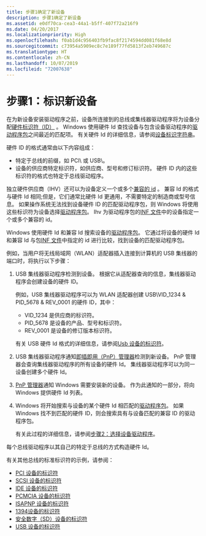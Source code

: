 ```yaml
---
title: 步骤1确定了新设备
description: 步骤1确定了新设备
ms.assetid: e0df70ca-cea3-44a1-b5ff-407f72a216f9
ms.date: 04/20/2017
ms.localizationpriority: High
ms.openlocfilehash: f0ab1d4c956403fb9fac8f2174594dd081f68e8d
ms.sourcegitcommit: c73954a5909ec8c7e189f77fd5813f2eb749687c
ms.translationtype: HT
ms.contentlocale: zh-CN
ms.lasthandoff: 10/07/2019
ms.locfileid: "72007638"
---
```

# <a name="step-1-the-new-device-is-identified"></a>步骤1：标识新设备


在为新设备安装驱动程序之前，设备所连接到的总线或集线器驱动程序将为设备分配[硬件标识符（ID）](hardware-ids.md) 。 Windows 使用硬件 Id 查找设备与包含设备驱动程序的[驱动程序包](driver-packages.md)之间最近的匹配项。 有关硬件 Id 的详细信息，请参阅[设备标识字符串](device-identification-strings.md)。

硬件 ID 的格式通常由以下内容组成：

-   特定于总线的前缀，如 PCI\\ 或 USB\\。
-   设备的供应商特定标识符，如供应商、型号和修订标识符。 硬件 ID 内的这些标识符的格式也特定于总线驱动程序。

独立硬件供应商（IHV）还可以为设备定义一个或多个[兼容的 id](compatible-ids.md) 。 兼容 Id 的格式与硬件 Id 相同;但是，它们通常比硬件 Id 更通用，不需要特定的制造商或型号信息。 如果操作系统无法找到设备硬件 ID 的匹配驱动程序包，则 Windows 将使用这些标识符为设备选择[驱动程序包](driver-packages.md)。 Ihv 为驱动程序包的[INF 文件](overview-of-inf-files.md)中的设备指定一个或多个兼容的 id。

Windows 使用硬件 Id 和兼容 Id 搜索设备的[驱动程序包](driver-packages.md)。 它通过将设备的硬件 Id 和兼容 Id 与包[INF 文件](overview-of-inf-files.md)中指定的 id 进行比较，找到设备的匹配驱动程序包。

例如，当用户将无线局域网（WLAN）适配器插入连接到计算机的 USB 集线器的端口时，将执行以下步骤：

1.  USB 集线器驱动程序检测到设备。 根据它从适配器查询的信息，集线器驱动程序会创建设备的硬件 ID。

    例如，USB 集线器驱动程序可以为 WLAN 适配器创建 USB\\VID_1234 & PID_5678 & REV_0001 的硬件 ID，其中：

    -   VID_1234 是供应商的标识符。
    -   PID_5678 是设备的产品、型号和标识符。
    -   REV_0001 是设备的修订版本标识符。

    有关 USB 硬件 Id 格式的详细信息，请参阅[Usb 设备的标识符](identifiers-for-usb-devices.md)。

2.  USB 集线器驱动程序通知[即插即用（PnP）管理器](pnp-manager.md)检测到新设备。 PnP 管理器会查询集线器驱动程序的所有设备的硬件 Id。 集线器驱动程序可以为同一设备创建多个硬件 Id。

3.  [PnP 管理器](pnp-manager.md)通知 Windows 需要安装新的设备。 作为此通知的一部分，将向 Windows 提供硬件 Id 列表。

4.  Windows 将开始搜索与设备的某个硬件 Id 相匹配的[驱动程序包](driver-packages.md)。 如果 Windows 找不到匹配的硬件 ID，则会搜索具有与设备匹配的兼容 ID 的驱动程序包。

    有关此过程的详细信息，请参阅[步骤2：选择设备驱动程序](step-2--a-driver-for-the-device-is-selected.md)。

每个总线驱动程序以其自己的特定于总线的方式构造硬件 Id。

有关其他总线的标准标识符的示例，请参阅：

*  [PCI 设备的标识符](identifiers-for-pci-devices.md)
*  [SCSI 设备的标识符](identifiers-for-scsi-devices.md)
*  [IDE 设备的标识符](identifiers-for-ide-devices.md)
*  [PCMCIA 设备的标识符](identifiers-for-pcmcia-devices.md)
*  [ISAPNP 设备的标识符](identifiers-for-isapnp-devices.md)
*  [1394设备的标识符](identifiers-for-1394-devices.md)
*  [安全数字（SD）设备的标识符](identifiers-for-secure-digital--sd--devices.md)
*  [USB 设备的标识符](identifiers-for-usb-devices.md)


 





